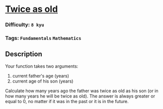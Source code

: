 # [Twice as old](https://www.codewars.com/kata/5b853229cfde412a470000d0)

### Difficulty: `8 kyu`

### Tags: `Fundamentals` `Mathematics`

## Description

Your function takes two arguments:

1. current father's age (years)
2. current age of his son (years)

Сalculate how many years ago the father was twice as old as his son (or in how many years he will be twice as old). The answer is always greater or equal to 0, no matter if it was in the past or it is in the future.